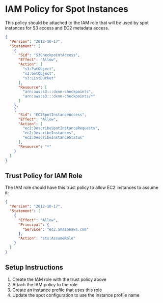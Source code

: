 # IAM Policy for Spot Instances

This policy should be attached to the IAM role that will be used by spot instances for S3 access and EC2 metadata access.

```json
{
  "Version": "2012-10-17",
  "Statement": [
    {
      "Sid": "S3CheckpointAccess",
      "Effect": "Allow",
      "Action": [
        "s3:PutObject",
        "s3:GetObject",
        "s3:ListBucket"
      ],
      "Resource": [
        "arn:aws:s3:::dxnn-checkpoints",
        "arn:aws:s3:::dxnn-checkpoints/*"
      ]
    },
    {
      "Sid": "EC2SpotInstanceAccess",
      "Effect": "Allow",
      "Action": [
        "ec2:DescribeSpotInstanceRequests",
        "ec2:DescribeInstances",
        "ec2:DescribeInstanceStatus"
      ],
      "Resource": "*"
    }
  ]
}
```

## Trust Policy for IAM Role

The IAM role should have this trust policy to allow EC2 instances to assume it:

```json
{
  "Version": "2012-10-17",
  "Statement": [
    {
      "Effect": "Allow",
      "Principal": {
        "Service": "ec2.amazonaws.com"
      },
      "Action": "sts:AssumeRole"
    }
  ]
}
```

## Setup Instructions

1. Create the IAM role with the trust policy above
2. Attach the IAM policy to the role
3. Create an instance profile that uses this role
4. Update the spot configuration to use the instance profile name
